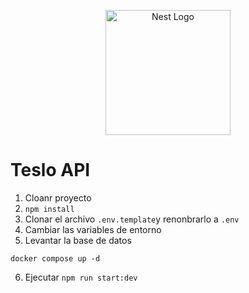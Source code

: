 <p align="center">
  <a href="http://nestjs.com/" target="blank"><img src="https://nestjs.com/img/logo-small.svg" width="200" alt="Nest Logo" /></a>
</p>

# Teslo API

1. Cloanr proyecto
2. ```npm install```
3. Clonar el archivo ```.env.template```y renonbrarlo a ```.env```
4. Cambiar las variables de entorno
5. Levantar la base de datos
```
docker compose up -d
```
6. Ejecutar ```npm run start:dev```
